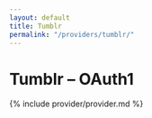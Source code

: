 ```yaml
---
layout: default
title: Tumblr
permalink: "/providers/tumblr/"
---
```

# Tumblr – OAuth1

{% include provider/provider.md %}
